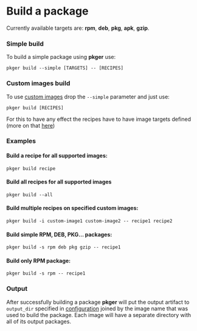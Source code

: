 # Build a package

Currently available targets are: **rpm**, **deb**, **pkg**, **apk**, **gzip**.

### Simple build

To build a simple package using **pkger** use:
```shell
pkger build --simple [TARGETS] -- [RECIPES]
```

### Custom images build

To use [custom images](./images.md) drop the `--simple` parameter and just use:
```shell
pkger build [RECIPES]
```

For this to have any effect the recipes have to have image targets defined (more on that [here](./metadata.md#optional-fields))

### Examples

#### Build a recipe for all supported images:
```shell
pkger build recipe
```

#### Build all recipes for all supported images
```shell
pkger build --all
```

#### Build multiple recipes on specified custom images:
```shell
pkger build -i custom-image1 custom-image2 -- recipe1 recipe2
```

#### Build simple RPM, DEB, PKG... packages:
```shell
pkger build -s rpm deb pkg gzip -- recipe1
```

#### Build only RPM package:
```shell
pkger build -s rpm -- recipe1
```

### Output

After successfully building a package **pkger** will put the output artifact to `output_dir` specified in
[configuration](./configuration.md) joined by the image name that was used to build the package.
Each image will have a separate directory with all of its output packages.
